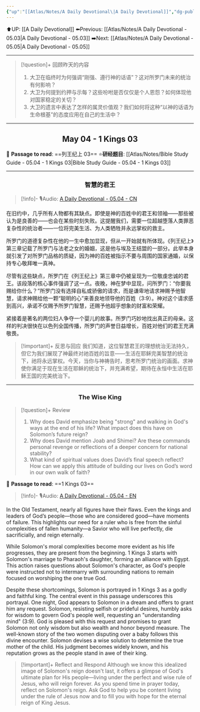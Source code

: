 ```yaml
---
{"up":"[[Atlas/Notes/A Daily Devotional\|A Daily Devotional]]","dg-publish":true,"permalink":"/atlas/notes/a-daily-devotional-05-04/","dgPassFrontmatter":true}
---
```


 ⬆️UP: [[A Daily Devotional]]
⬅️Previous: [[Atlas/Notes/A Daily Devotional - 05.03\|A Daily Devotional - 05.03]]
➡️Next: [[Atlas/Notes/A Daily Devotional - 05.05\|A Daily Devotional - 05.05]]

---

> [!question]+ 回顾昨天的内容
> 1. 大卫在临终时为何强调“刚强、遵行神的话语”？这对所罗门未来的统治有何影响？
> 2. 大卫为何提到约押与示每？这些吩咐是否仅仅是个人恩怨？如何体现他对国家稳定的关切？
> 3. 大卫的遗言中表达了怎样的属灵价值观？我们如何将这种“以神的话语为生命根基”的态度应用在自己的生活中？

---
## <center>May 04 -  1 Kings 03</center>

📖 **Passage to read**: ==列王纪上 03==
⭐**研经题目**: [[Atlas/Notes/Bible Study Guide - 05.04 - 1 Kings 03\|Bible Study Guide - 05.04 - 1 Kings 03]]

---
### <center>智慧的君王</center>

> [!info]- 🎙️Audio: [A Daily Devotional - 05.04 - CN]()

在旧约中，几乎所有人物都有其缺点。即使是神的百姓中的君王和领袖——那些被认为是良善的——也会在某些时刻失败。这提醒我们，需要一位超越堕落人类罪恶复杂性的统治者——一位将完美生活、为人类牺牲并永远掌权的救主。

所罗门的道德复杂性在他的一生中愈加显现，但从一开始就有所体现。《列王纪上》第三章记载了所罗门与法老之女的婚姻，这是他与埃及王结盟的一部分。此举本身就引发了对所罗门品格的质疑，因为神的百姓被指示不要与周围的国家通婚，以保持专心敬拜唯一真神。

尽管有这些缺点，所罗门在《列王纪上》第三章中仍被呈现为一位敬虔忠诚的君王。该段落的核心事件强调了这一点。夜晚，神在梦中显现，问所罗门：“你要我赐给你什么？”所罗门没有选择自私或骄傲的请求，而是谦卑地请求神赐予他智慧，请求神赐给他一颗“聪明的心”来善良地领导他的百姓（3:9）。神对这个请求感到高兴，承诺不仅赐予所罗门智慧，还赐予他超乎想象的财富和荣耀。

紧接着是著名的两位妇人争夺一个婴儿的故事。所罗门巧妙地找出真正的母亲。这样的判决很快在以色列全国传播，所罗门的声誉日益增长，百姓对他们的君王充满敬畏。

> [!important]+ 反思与回应
我们知道，这位智慧君王的理想统治无法持久，但它为我们展现了神最终对祂百姓的旨意——生活在耶稣完美智慧的统治下，祂将永远掌权。今天，当你与神祷告时，思考所罗门统治的画面。求神使你满足于现在生活在耶稣的统治下，并充满希望，期待在永恒中生活在耶稣王国的完美统治下。

---
### <center>The Wise King</center>

> [!question]+ Review
> 1. ⁠Why does David emphasize being "strong" and walking in God's ways at the end of his life? What impact does this have on Solomon’s future reign?
> 2. Why does David mention Joab and Shimei? Are these commands personal revenge or reflections of a deeper concern for national stability?
> 3. What kind of spiritual values does David’s final speech reflect? How can we apply this attitude of building our lives on God’s word in our own walk of faith?

📖 **Passage to read**: ==1 Kings 03==

> [!info]- 🎙️Audio: [A Daily Devotional - 05.04 - EN]()  

In the Old Testament, nearly all figures have their flaws. Even the kings and leaders of God’s people—those who are considered good—have moments of failure. This highlights our need for a ruler who is free from the sinful complexities of fallen humanity—a Savior who will live perfectly, die sacrificially, and reign eternally.

While Solomon's moral complexities become more evident as his life progresses, they are present from the beginning. 1 Kings 3 starts with Solomon's marriage to Pharaoh's daughter, forming an alliance with Egypt. This action raises questions about Solomon's character, as God's people were instructed not to intermarry with surrounding nations to remain focused on worshiping the one true God.

Despite these shortcomings, Solomon is portrayed in 1 Kings 3 as a godly and faithful king. The central event in this passage underscores this portrayal. One night, God appears to Solomon in a dream and offers to grant him any request. Solomon, resisting selfish or prideful desires, humbly asks for wisdom to govern God's people well, requesting an "understanding mind" (3:9). God is pleased with this request and promises to grant Solomon not only wisdom but also wealth and honor beyond measure.
 The well-known story of the two women disputing over a baby follows this divine encounter. Solomon devises a wise solution to determine the true mother of the child. His judgment becomes widely known, and his reputation grows as the people stand in awe of their king.

> [!important]+ Reflect and Respond
Although we know this idealized image of Solomon's reign doesn't last, it offers a glimpse of God's ultimate plan for His people—living under the perfect and wise rule of Jesus, who will reign forever. As you spend time in prayer today, reflect on Solomon's reign. Ask God to help you be content living under the rule of Jesus now and to fill you with hope for the eternal reign of King Jesus.







 


































